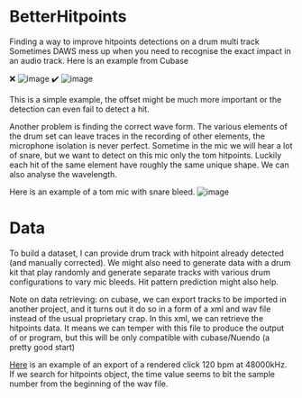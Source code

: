 # BetterHitpoints
Finding a way to improve hitpoints detections on a drum multi track
Sometimes DAWS mess up when you need to recognise the exact impact in an audio track. Here is an example from Cubase 


❌
![image](https://github.com/vfrydrychowski/BetterHitpoints/assets/44438290/93727b71-ed67-4d1e-9504-3b7c1e593760)
✔️
![image](https://github.com/vfrydrychowski/BetterHitpoints/assets/44438290/ea6a3024-7448-44bf-b99a-a3eff2f1a5cc)

This is a simple example, the offset might be much more important or the detection can even fail to detect a hit.

Another problem is finding the correct wave form. The various elements of the drum set can leave traces in the recording of other elements, the microphone isolation is never perfect. Sometime in the mic we will hear a lot of snare, but we want to detect on this mic only the tom hitpoints. Luckily each hit of the same element have roughly the same unique shape. We can also analyse the wavelength.

Here is an example of a tom mic with snare bleed.
![image](https://github.com/vfrydrychowski/BetterHitpoints/assets/44438290/ff7777a5-2900-404a-97f1-fca924e885eb)

# Data

To build a dataset, I can provide drum track with hitpoint already detected (and manually corrected). We might also need to generate data with a drum kit that play randomly and generate separate tracks with various drum configurations to vary mic bleeds. Hit pattern prediction might also help. 

Note on data retrieving: on cubase, we can export tracks to be imported in another project, and it turns out it do so in a form of a xml and wav file instead of the usual proprietary crap. In this xml, we can retrieve the hitpoints data. It means we can temper with this file to produce the output of or program, but this will be only compatible with cubase/Nuendo (a pretty good start)

[Here](Data/xml_exploration/click_120bpm_48000kHz) is an example of an export of a rendered click 120 bpm at 48000kHz. If we search for hitpoints object, the time value seems to bit the sample number from the beginning of the wav file.
